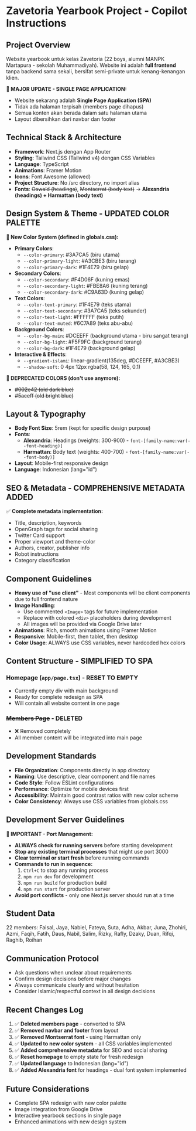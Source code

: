 <!-- Use this file to provide workspace-specific custom instructions to Copilot. For more details, visit https://code.visualstudio.com/docs/copilot/copilot-customization#_use-a-githubcopilotinstructionsmd-file -->

# Zavetoria Yearbook Project - Copilot Instructions

## Project Overview

Website yearbook untuk kelas Zavetoria (22 boys, alumni MANPK Martapura - sekolah Muhammadiyah). Website ini adalah **full frontend** tanpa backend sama sekali, bersifat semi-private untuk kenang-kenangan klien.

**🚨 MAJOR UPDATE - SINGLE PAGE APPLICATION:**

- Website sekarang adalah **Single Page Application (SPA)**
- Tidak ada halaman terpisah (members page dihapus)
- Semua konten akan berada dalam satu halaman utama
- Layout dibersihkan dari navbar dan footer

## Technical Stack & Architecture

- **Framework**: Next.js dengan App Router
- **Styling**: Tailwind CSS (Tailwind v4) dengan CSS Variables
- **Language**: TypeScript
- **Animations**: Framer Motion
- **Icons**: Font Awesome (allowed)
- **Project Structure**: No /src directory, no import alias
- **Fonts**: ~~Oswald (headings)~~, ~~Montserrat (body text)~~ → **Alexandria (headings) + Harmattan (body text)**

## Design System & Theme - **UPDATED COLOR PALETTE**

**🎨 New Color System (defined in globals.css):**

- **Primary Colors**:
  - `--color-primary`: #3A7CA5 (biru utama)
  - `--color-primary-light`: #A3CBE3 (biru terang)
  - `--color-primary-dark`: #1F4E79 (biru gelap)
- **Secondary Colors**:
  - `--color-secondary`: #F4D06F (kuning emas)
  - `--color-secondary-light`: #FBE8A6 (kuning terang)
  - `--color-secondary-dark`: #C9A63D (kuning gelap)
- **Text Colors**:
  - `--color-text-primary`: #1F4E79 (teks utama)
  - `--color-text-secondary`: #3A7CA5 (teks sekunder)
  - `--color-text-light`: #FFFFFF (teks putih)
  - `--color-text-muted`: #6C7A89 (teks abu-abu)
- **Background Colors**:
  - `--color-bg-main`: #DCEEFF (background utama - biru sangat terang)
  - `--color-bg-light`: #F5F9FC (background terang)
  - `--color-bg-dark`: #1F4E79 (background gelap)
- **Interactive & Effects**:
  - `--gradient-islami`: linear-gradient(135deg, #DCEEFF, #A3CBE3)
  - `--shadow-soft`: 0 4px 12px rgba(58, 124, 165, 0.1)

**🚫 DEPRECATED COLORS (don't use anymore):**

- ~~#002e42 (old dark blue)~~
- ~~#5aceff (old bright blue)~~

## Layout & Typography

- **Body Font Size**: 5rem (kept for specific design purpose)
- **Fonts**:
  - **Alexandria**: Headings (weights: 300-900) - `font-[family-name:var(--font-heading)]`
  - **Harmattan**: Body text (weights: 400-700) - `font-[family-name:var(--font-body)]`
- **Layout**: Mobile-first responsive design
- **Language**: Indonesian (lang="id")

## SEO & Metadata - **COMPREHENSIVE METADATA ADDED**

✅ **Complete metadata implementation:**

- Title, description, keywords
- OpenGraph tags for social sharing
- Twitter Card support
- Proper viewport and theme-color
- Authors, creator, publisher info
- Robot instructions
- Category classification

## Component Guidelines

- **Heavy use of "use client"** - Most components will be client components due to full frontend nature
- **Image Handling**:
  - Use commented `<Image>` tags for future implementation
  - Replace with colored `<div>` placeholders during development
  - All images will be provided via Google Drive later
- **Animations**: Rich, smooth animations using Framer Motion
- **Responsive**: Mobile-first, then tablet, then desktop
- **Color Usage**: ALWAYS use CSS variables, never hardcoded hex colors

## Content Structure - **SIMPLIFIED TO SPA**

### Homepage (`app/page.tsx`) - **RESET TO EMPTY**

- Currently empty div with main background
- Ready for complete redesign as SPA
- Will contain all website content in one page

### ~~Members Page~~ - **DELETED**

- ❌ Removed completely
- All member content will be integrated into main page

## Development Standards

- **File Organization**: Components directly in app directory
- **Naming**: Use descriptive, clear component and file names
- **Code Style**: Follow ESLint configurations
- **Performance**: Optimize for mobile devices first
- **Accessibility**: Maintain good contrast ratios with new color scheme
- **Color Consistency**: Always use CSS variables from globals.css

## Development Server Guidelines

**🚨 IMPORTANT - Port Management:**

- **ALWAYS check for running servers** before starting development
- **Stop any existing terminal processes** that might use port 3000
- **Clear terminal or start fresh** before running commands
- **Commands to run in sequence:**
  1. `Ctrl+C` to stop any running process
  2. `npm run dev` for development
  3. `npm run build` for production build
  4. `npm run start` for production server
- **Avoid port conflicts** - only one Next.js server should run at a time

## Student Data

22 members: Faisal, Jaya, Nabiel, Fateya, Suta, Adha, Akbar, Juna, Zhohiri, Azmi, Faqih, Fatih, Daus, Nabil, Salim, Rizky, Rafly, Dzaky, Duan, Rifqi, Raghib, Roihan

## Communication Protocol

- Ask questions when unclear about requirements
- Confirm design decisions before major changes
- Always communicate clearly and without hesitation
- Consider Islamic/respectful context in all design decisions

## Recent Changes Log

1. ✅ **Deleted members page** - converted to SPA
2. ✅ **Removed navbar and footer** from layout
3. ✅ **Removed Montserrat font** - using Harmattan only
4. ✅ **Updated to new color system** - all CSS variables implemented
5. ✅ **Added comprehensive metadata** for SEO and social sharing
6. ✅ **Reset homepage** to empty state for fresh redesign
7. ✅ **Updated language** to Indonesian (lang="id")
8. ✅ **Added Alexandria font** for headings - dual font system implemented

## Future Considerations

- Complete SPA redesign with new color palette
- Image integration from Google Drive
- Interactive yearbook sections in single page
- Enhanced animations with new design system
